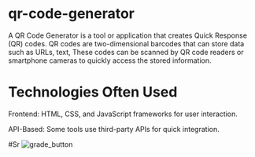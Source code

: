 # qr-code-generator
A QR Code Generator is a tool or application that creates Quick Response (QR) codes. QR codes are two-dimensional barcodes that can store data such as URLs, text, These codes can be scanned by QR code readers or smartphone cameras to quickly access the stored information.

# Technologies Often Used
Frontend: HTML, CSS, and JavaScript frameworks for user interaction.

API-Based: Some tools use third-party APIs for quick integration.

#Sr
![grade_button](https://github.com/user-attachments/assets/f58eee89-f916-42f8-88b5-699207d22407)
